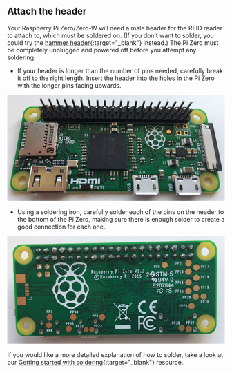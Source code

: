 ## Attach the header

Your Raspberry Pi Zero/Zero-W will need a male header for the RFID reader to attach to, which must be soldered on. (If you don’t want to solder, you could try the [hammer header](https://shop.pimoroni.com/products/gpio-hammer-header){:target="_blank"} instead.) The Pi Zero must be completely unplugged and powered off before you attempt any soldering.

+ If your header is longer than the number of pins needed, carefully break it off to the right length. Insert the header into the holes in the Pi Zero with the longer pins facing upwards.

![Pi zero with header inserted](images/pi-zero-front.png)

+ Using a soldering iron, carefully solder each of the pins on the header to the bottom of the Pi Zero, making sure there is enough solder to create a good connection for each one.

![Soldered Pi Zero](images/pi-zero-back.png)

If you would like a more detailed explanation of how to solder, take a look at our [Getting started with soldering](https://projects.raspberrypi.org/en/projects/getting-started-with-soldering){:target="_blank"} resource.
